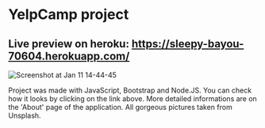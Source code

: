 # YelpCamp project

## Live preview on heroku: https://sleepy-bayou-70604.herokuapp.com/

![Screenshot at Jan 11 14-44-45](https://user-images.githubusercontent.com/48388060/72205233-f6d78880-3480-11ea-8be6-889f4454222d.png)

Project was made with JavaScript, Bootstrap and Node.JS. You can check how it looks by clicking on the link above. More detailed informations are on the 'About' page of the application. All gorgeous pictures taken from Unsplash. 
